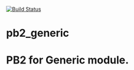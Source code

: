[![Build Status](https://travis-ci.org/pabi2/pb2_generic.svg)](https://travis-ci.org/pabi2/pb2_generic)

# pb2_generic

# PB2 for Generic module.
